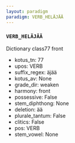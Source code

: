 ```yaml
---
layout: paradigm
paradigm: VERB_HELÄJÄÄ
---
```

### ` VERB_HELÄJÄÄ `

Dictionary class77 front
* kotus_tn: 77
* upos: VERB
* suffix_regex: äjää
* kotus_av: None
* grade_dir: weaken
* harmony: front
* possessive: False
* stem_diphthong: None
* deletion: ää
* plurale_tantum: False
* clitics: False
* pos: VERB
* stem_vowel: None
